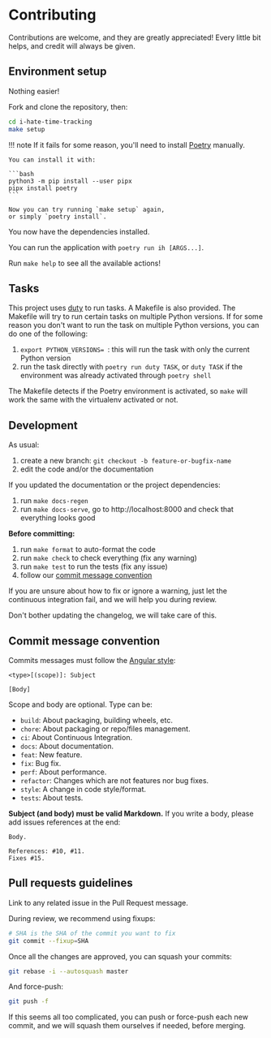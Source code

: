 # Contributing

Contributions are welcome, and they are greatly appreciated!
Every little bit helps, and credit will always be given.

## Environment setup

Nothing easier!

Fork and clone the repository, then:

```bash
cd i-hate-time-tracking
make setup
```

!!! note
    If it fails for some reason,
    you'll need to install
    [Poetry](https://github.com/python-poetry/poetry)
    manually.

    You can install it with:

    ```bash
    python3 -m pip install --user pipx
    pipx install poetry
    ```

    Now you can try running `make setup` again,
    or simply `poetry install`.

You now have the dependencies installed.

You can run the application with `poetry run ih [ARGS...]`.

Run `make help` to see all the available actions!

## Tasks

This project uses [duty](https://github.com/pawamoy/duty) to run tasks.
A Makefile is also provided. The Makefile will try to run certain tasks
on multiple Python versions. If for some reason you don't want to run the task
on multiple Python versions, you can do one of the following:

1. `export PYTHON_VERSIONS= `: this will run the task
   with only the current Python version
2. run the task directly with `poetry run duty TASK`,
   or `duty TASK` if the environment was already activated
   through `poetry shell`

The Makefile detects if the Poetry environment is activated,
so `make` will work the same with the virtualenv activated or not.

## Development

As usual:

1. create a new branch: `git checkout -b feature-or-bugfix-name`
1. edit the code and/or the documentation

If you updated the documentation or the project dependencies:

1. run `make docs-regen`
1. run `make docs-serve`,
   go to http://localhost:8000 and check that everything looks good

**Before committing:**

1. run `make format` to auto-format the code
1. run `make check` to check everything (fix any warning)
1. run `make test` to run the tests (fix any issue)
1. follow our [commit message convention](#commit-message-convention)

If you are unsure about how to fix or ignore a warning,
just let the continuous integration fail,
and we will help you during review.

Don't bother updating the changelog, we will take care of this.

## Commit message convention

Commits messages must follow the
[Angular style](https://gist.github.com/stephenparish/9941e89d80e2bc58a153#format-of-the-commit-message):

```
<type>[(scope)]: Subject

[Body]
```

Scope and body are optional. Type can be:

- `build`: About packaging, building wheels, etc.
- `chore`: About packaging or repo/files management.
- `ci`: About Continuous Integration.
- `docs`: About documentation.
- `feat`: New feature.
- `fix`: Bug fix.
- `perf`: About performance.
- `refactor`: Changes which are not features nor bug fixes.
- `style`: A change in code style/format.
- `tests`: About tests.

**Subject (and body) must be valid Markdown.**
If you write a body, please add issues references at the end:

```
Body.

References: #10, #11.
Fixes #15.
```

## Pull requests guidelines

Link to any related issue in the Pull Request message.

During review, we recommend using fixups:

```bash
# SHA is the SHA of the commit you want to fix
git commit --fixup=SHA
```

Once all the changes are approved, you can squash your commits:

```bash
git rebase -i --autosquash master
```

And force-push:

```bash
git push -f
```

If this seems all too complicated, you can push or force-push each new commit,
and we will squash them ourselves if needed, before merging.

